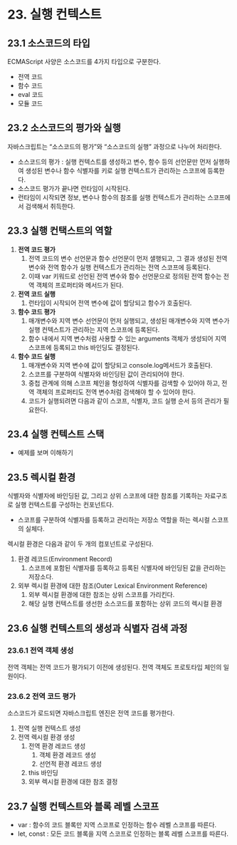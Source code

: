 # 23. 실행 컨텍스트

## 23.1 소스코드의 타입

ECMAScript 사양은 소스코드를 4가지 타입으로 구분한다.

- 전역 코드
- 함수 코드
- eval 코드
- 모듈 코드

## 23.2 소스코드의 평가와 실행

자바스크립트는 “소스코드의 평가”와 “소스코드의 실행” 과정으로 나누어 처리한다.

- 소스코드의 평가 : 실행 컨텍스트를 생성하고 변수, 함수 등의 선언문만 먼저 실행하여 생성된 변수나 함수 식별자를 키로 실행 컨텍스트가 관리하는 스코프에 등록한다.
- 소스코드 평가가 끝나면 런타임이 시작된다.
- 런타임이 시작되면 정보, 변수나 함수의 참조를 실행 컨텍스트가 관리하는 스코프에서 검색해서 취득한다.

## 23.3 실행 컨택스트의 역할

1. **전역 코드 평가**
   1. 전역 코드의 변수 선언문과 함수 선언문이 먼저 샐행되고, 그 결과 생성된 전역 변수와 전역 함수가 실행 컨텍스트가 관리하는 전역 스코프에 등록된다.
   2. 이때 var 키워드로 선언된 전역 변수와 함수 선언문으로 정의된 전역 함수는 전역 객체의 프로퍼티와 메서드가 된다.
2. **전역 코드 실행**
   1. 런타임이 시작되어 전역 변수에 값이 할당되고 함수가 호출된다.
3. **함수 코드 평가**
   1. 매개변수와 지역 변수 선언문이 먼저 실행되고, 생성된 매개변수와 지역 변수가 실행 컨텍스트가 관리하는 지역 스코프에 등록된다.
   2. 함수 내에서 지역 변수처럼 사용할 수 있는 arguments 객체가 생성되어 지역 스코프에 등록되고 this 바인딩도 결정된다.
4. **함수 코드 실행**
   1. 매개변수와 지역 변수에 값이 할당되고 console.log메서드가 호출된다.
   2. 스코프를 구분하여 식별자와 바인딩된 값이 관리되어야 한다.
   3. 중첩 관계에 의해 스코프 체인을 형성하여 식별자를 검색할 수 있어야 하고, 전역 객체의 프로퍼티도 전역 변수처럼 검색해야 할 수 있어야 한다.
   4. 코드가 실행되려면 다음과 같이 스코프, 식별자, 코드 실행 순서 등의 관리가 필요한다.

## 23.4 실행 컨텍스트 스택

- 예제를 보며 이해하기

## 23.5 렉시컬 환경

식별자와 식별자에 바인딩된 값, 그리고 상위 스코프에 대한 참조를 기록하는 자료구조로 실행 컨텍스트를 구성하는 컨포넌트다.

- 스코프를 구분하여 식별자를 등록하고 관리하는 저장소 역할을 하는 렉시컬 스코프의 실체다.

렉시컬 환경은 다음과 같이 두 개의 컴포넌트로 구성된다.

1. 환경 레코드(Environment Record)
   1. 스코프에 포함된 식별자를 등록하고 등록된 식별자에 바인딩된 값을 관리하는 저장소다.
2. 외부 렉시컬 환경에 대한 참조(Outer Lexical Environment Reference)
   1. 외부 렉시컬 환경에 대한 참조는 상위 스코프를 가리킨다.
   2. 해당 실행 컨텍스트를 생선한 소스코드를 포함하는 상위 코드의 렉시컬 환경

## 23.6 실행 컨텍스트의 생성과 식별자 검색 과정

### 23.6.1 전역 객체 생성

전역 객체는 전역 코드가 평가되기 이전에 생성된다. 전역 객체도 프로토타입 체인의 일원이다.

### 23.6.2 전역 코드 평가

소스코드가 로드되면 자바스크립트 엔진은 전역 코드를 평가한다.

1. 전역 실행 컨텍스트 생성
2. 전역 렉시컬 환경 생성
   1. 전역 환경 레코드 생성
      1. 객체 환경 레코드 생성
      2. 선언적 환경 레코드 생성
   2. this 바인딩
   3. 외부 렉시컬 환경에 대한 참조 결정

## 23.7 실행 컨텍스트와 블록 레벨 스코프

- var : 함수의 코드 블록만 지역 스코프로 인정하는 함수 레벨 스코프를 따른다.
- let, const : 모든 코드 블록을 지역 스코프로 인정하는 블록 레벨 스코프를 따른다.
